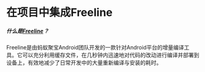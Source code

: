 # 在项目中集成Freeline

##### 什么是[Freeline](https://github.com/alibaba/freeline)？
Freeline是由蚂蚁聚宝Android团队开发的一款针对Android平台的增量编译工具。它可以充分利用缓存文件，在几秒钟内迅速地对代码的改动进行编译并部署到设备上，有效地减少了日常开发中的大量重新编译与安装的耗时。

